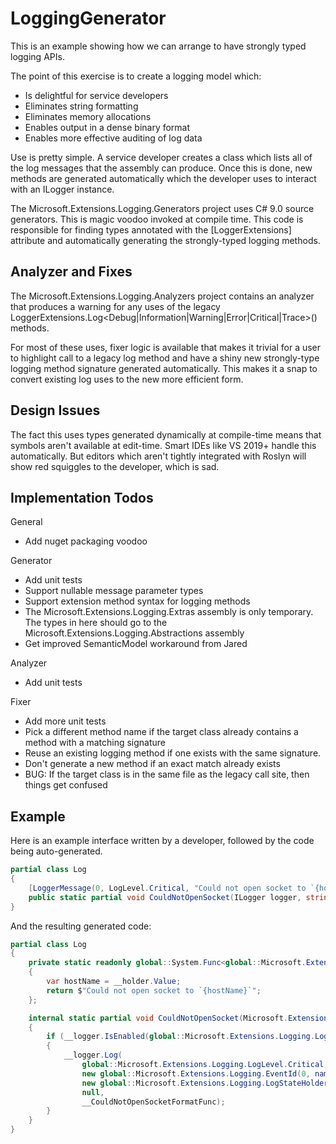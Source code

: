 ﻿# LoggingGenerator

This is an example showing how we can arrange to have strongly typed logging APIs.

The point of this exercise is to create a logging model which:

* Is delightful for service developers
* Eliminates string formatting
* Eliminates memory allocations
* Enables output in a dense binary format
* Enables more effective auditing of log data

Use is pretty simple. A service developer creates a class which lists all of the log messages that the assembly can produce.
Once this is done, new methods are generated automatically which the developer uses to interact with an ILogger instance. 

The Microsoft.Extensions.Logging.Generators project uses C# 9.0 source generators. This is magic voodoo invoked at compile time. This code is
responsible for finding types annotated with the [LoggerExtensions] attribute and automatically generating the strongly-typed
logging methods.

## Analyzer and Fixes

The Microsoft.Extensions.Logging.Analyzers project contains an analyzer that produces a warning
for any uses of the legacy LoggerExtensions.Log<Debug|Information|Warning|Error|Critical|Trace>() 
methods.

For most of these uses, fixer logic is available that makes it trivial for a user to highlight
call to a legacy log method and have a shiny new strongly-type logging method signature 
generated automatically. This makes it a snap to convert existing log uses to the new more
efficient form.

## Design Issues

The fact this uses types generated dynamically at compile-time means
that symbols aren't available at edit-time. Smart IDEs like VS 2019+
handle this automatically. But editors which aren't tightly integrated
with Roslyn will show red squiggles to the developer, which is sad.

## Implementation Todos

General

* Add nuget packaging voodoo

Generator

* Add unit tests
* Support nullable message parameter types
* Support extension method syntax for logging methods
* The Microsoft.Extensions.Logging.Extras assembly is only temporary. The types in here should go to the Microsoft.Extensions.Logging.Abstractions assembly
* Get improved SemanticModel workaround from Jared

Analyzer

* Add unit tests

Fixer

* Add more unit tests
* Pick a different method name if the target class already contains a method with a matching signature
* Reuse an existing logging method if one exists with the same signature.
* Don't generate a new method if an exact match already exists
* BUG: If the target class is in the same file as the legacy call site, then things get confused

## Example

Here is an example interface written by a developer, followed by the code being auto-generated.

```csharp
partial class Log
{
    [LoggerMessage(0, LogLevel.Critical, "Could not open socket to `{hostName}`")]
    public static partial void CouldNotOpenSocket(ILogger logger, string hostName);
}
```

And the resulting generated code:


```csharp
partial class Log
{
    private static readonly global::System.Func<global::Microsoft.Extensions.Logging.LogStateHolder<string>, global::System.Exception?, string> __CouldNotOpenSocketFormatFunc = (__holder, _) =>
    {
        var hostName = __holder.Value;
        return $"Could not open socket to `{hostName}`";
    };

    internal static partial void CouldNotOpenSocket(Microsoft.Extensions.Logging.ILogger __logger, string hostName)
    {
        if (__logger.IsEnabled(global::Microsoft.Extensions.Logging.LogLevel.Critical))
        {
            __logger.Log(
                global::Microsoft.Extensions.Logging.LogLevel.Critical,
                new global::Microsoft.Extensions.Logging.EventId(0, nameof(CouldNotOpenSocket)),
                new global::Microsoft.Extensions.Logging.LogStateHolder<string>(nameof(hostName), hostName),
                null,
                __CouldNotOpenSocketFormatFunc);
        }
    }
}
```
